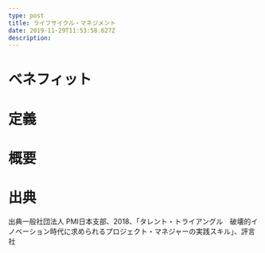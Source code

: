 ```yaml
---
type: post
title: ライフサイクル・マネジメント
date: 2019-11-29T11:53:58.627Z
description:
---
```

# ベネフィット



# 定義



# 概要



# 出典

出典一般社団法人 PMI日本支部、2018、「タレント・トライアングル　破壊的イノベーション時代に求められるプロジェクト・マネジャーの実践スキル」、評言社
